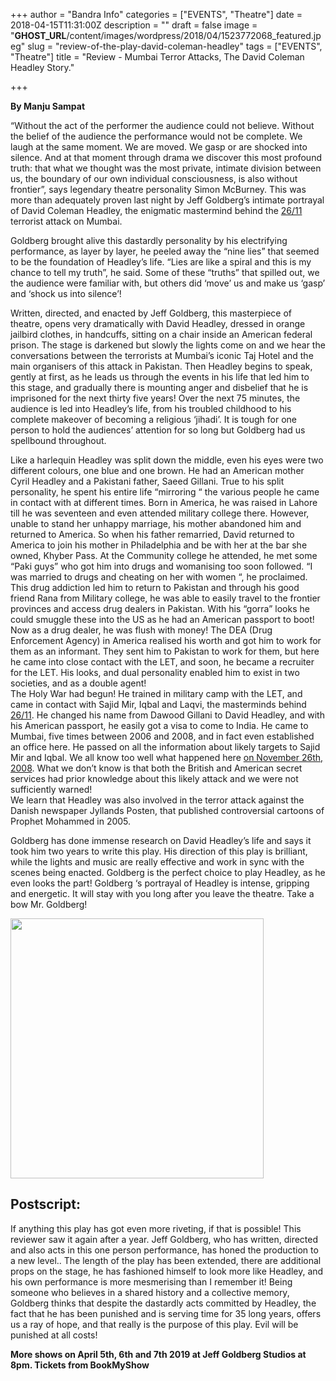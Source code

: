 +++
author = "Bandra Info"
categories = ["EVENTS", "Theatre"]
date = 2018-04-15T11:31:00Z
description = ""
draft = false
image = "__GHOST_URL__/content/images/wordpress/2018/04/1523772068_featured.jpeg"
slug = "review-of-the-play-david-coleman-headley"
tags = ["EVENTS", "Theatre"]
title = "Review - Mumbai Terror Attacks, The David Coleman Headley Story."

+++


<p><strong>By Manju Sampat </strong></p>
<p dir="ltr">“Without the act of the performer the audience could not believe. Without the belief of the audience the performance would not be complete. We laugh at the same moment. We are moved. We gasp or are shocked into silence. And at that moment through drama we discover this most profound truth: that what we thought was the most private, intimate division between us, the boundary of our own individual consciousness, is also without frontier”, says legendary theatre personality Simon McBurney. This was more than adequately proven last night by Jeff Goldberg’s intimate portrayal of David Coleman Headley, the enigmatic mastermind behind the <a href="http://airmail.calendar/2018-11-26%2012:00:00%20IST">26/11</a> terrorist attack on Mumbai.</p>
<p>Goldberg brought alive this dastardly personality by his electrifying performance, as layer by layer, he peeled away the “nine lies” that seemed to be the foundation of Headley’s life. “Lies are like a spiral and this is my chance to tell my truth”, he said. Some of these “truths” that spilled out, we the audience were familiar with, but others did ‘move’ us and make us ‘gasp’ and ‘shock us into silence’!</p>
<p>Written, directed, and enacted by Jeff Goldberg, this masterpiece of theatre, opens very dramatically with David Headley, dressed in orange jailbird clothes, in handcuffs, sitting on a chair inside an American federal prison. The stage is darkened but slowly the lights come on and we hear the conversations between the terrorists at Mumbai’s iconic Taj Hotel and the main organisers of this attack in Pakistan. Then Headley begins to speak, gently at first, as he leads us through the events in his life that led him to this stage, and gradually there is mounting anger and disbelief that he is imprisoned for the next thirty five years! Over the next 75 minutes, the audience is led into Headley’s life, from his troubled childhood to his complete makeover of becoming a religious ‘jihadi’. It is tough for one person to hold the audiences’ attention for so long but Goldberg had us spellbound throughout.</p>
<p>Like a harlequin Headley was split down the middle, even his eyes were two different colours, one blue and one brown. He had an American mother Cyril Headley and a Pakistani father, Saeed Gillani. True to his split personality, he spent his entire life “mirroring “ the various people he came in contact with at different times. Born in America, he was raised in Lahore till he was seventeen and even attended military college there. However, unable to stand her unhappy marriage, his mother abandoned him and returned to America. So when his father remarried, David returned to America to join his mother in Philadelphia and be with her at the bar she owned, Khyber Pass. At the Community college he attended, he met some “Paki guys” who got him into drugs and womanising too soon followed. “I was married to drugs and cheating on her with women “, he proclaimed. This drug addiction led him to return to Pakistan and through his good friend Rana from Military college, he was able to easily travel to the frontier provinces and access drug dealers in Pakistan. With his “gorra” looks he could smuggle these into the US as he had an American passport to boot! Now as a drug dealer, he was flush with money! The DEA (Drug Enforcement Agency) in America realised his worth and got him to work for them as an informant. They sent him to Pakistan to work for them, but here he came into close contact with the LET, and soon, he became a recruiter for the LET. His looks, and dual personality enabled him to exist in two societies, and as a double agent!<br />
The Holy War had begun! He trained in military camp with the LET, and came in contact with Sajid Mir, Iqbal and Laqvi, the masterminds behind <a href="http://airmail.calendar/2018-11-26%2012:00:00%20IST">26/11</a>. He changed his name from Dawood Gillani to David Headley, and with his American passport, he easily got a visa to come to India. He came to Mumbai, five times between 2006 and 2008, and in fact even established an office here. He passed on all the information about likely targets to Sajid Mir and Iqbal. We all know too well what happened here <a href="http://airmail.calendar/2008-11-26%2012:00:00%20IST">on November 26th, 2008</a>. What we don’t know is that both the British and American secret services had prior knowledge about this likely attack and we were not sufficiently warned!<br />
We learn that Headley was also involved in the terror attack against the Danish newspaper Jyllands Posten, that published controversial cartoons of Prophet Mohammed in 2005.</p>
<p>Goldberg has done immense research on David Headley’s life and says it took him two years to write this play. His direction of this play is brilliant, while the lights and music are really effective and work in sync with the scenes being enacted. Goldberg is the perfect choice to play Headley, as he even looks the part! Goldberg ‘s portrayal of Headley is intense, gripping and energetic. It will stay with you long after you leave the theatre. Take a bow Mr. Goldberg!</p>
<p><img loading="lazy" class="aligncenter size-full wp-image-13165" src="https://i0.wp.com/bandra.info/wp-content/uploads/2018/04/DCH.png?resize=405%2C416&#038;ssl=1" alt="" width="405" height="416" srcset="https://i0.wp.com/bandra.info/wp-content/uploads/2018/04/DCH.png?w=405&amp;ssl=1 405w, https://i0.wp.com/bandra.info/wp-content/uploads/2018/04/DCH.png?resize=300%2C308&amp;ssl=1 300w" sizes="(max-width: 405px) 100vw, 405px" data-recalc-dims="1" /></p>
<h2>Postscript:</h2>
<p>If anything this play has got even more riveting, if that is possible! This reviewer saw it again after a year. Jeff Goldberg, who has written, directed and also acts in this one person performance, has honed the production to a new level.. The length of the play has been extended, there are additional props on the stage, he has fashioned himself to look more like Headley, and his own performance is more mesmerising than I remember it! Being someone who believes in a shared history and a collective memory, Goldberg thinks that despite the dastardly acts committed by Headley, the fact that he has been punished and is serving time for 35 long years, offers us a ray of hope, and that really is the purpose of this play. Evil will be punished at all costs!</p>
<p><strong>More shows on April 5th, 6th and 7th 2019 at Jeff Goldberg Studios at 8pm. Tickets from BookMyShow</strong></p>



